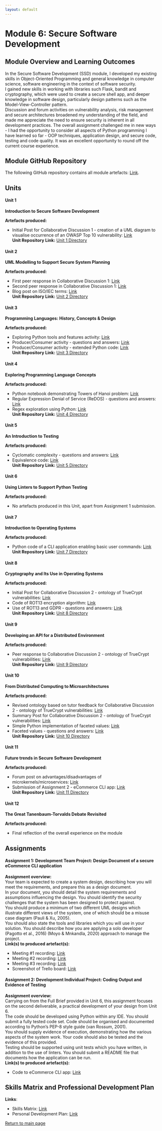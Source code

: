 ```yaml
---
layout: default
---
```


# Module 6: Secure Software Development

## Module Overview and Learning Outcomes

In the Secure Software Development (SSD) module, I developed my existing skills in Object-Oriented Programming and general knowledge in 
computer science, software engineering in the context of software security. \
I gained new skills in working with libraries such Flask, 
bandit and cryptography, which were used to create a secure shell app, and deeper knowledge in software design, particularly design patterns 
such as the Model-View-Controller pattern. \
Discussion and forum activities on vulnerability analysis, risk management and secure architectures
broadened my understanding of the field, and made me appreciate the need to ensure security is inherent in all development practices.
The overall assignment challenged me in new ways - I had the opportunity to consider all aspects of Python programming I have learned so far - OOP techniques, application design, and secure code, testing and code quality. It was an excellent opportunity to round off the current course experience.


## Module GitHub Repository
The following GitHub repository contains all module artefacts: [Link](https://github.com/andaziemele/ssd_module/tree/main).


## Units
#### Unit 1
**Introduction to Secure Software Development**

**Artefacts produced:** 
- Initial Post for Collaborative Discussion 1 - creation of a UML diagram to visualise occurrence of an OWASP Top 10 vulnerability: [Link](https://github.com/andaziemele/ssd_module/blob/main/src/Unit_1/collab_disc_1_initial_post.pdf)\
**Unit Repository Link:** [Unit 1 Directory](https://github.com/andaziemele/ssd_module/blob/main/src/Unit_1)

#### Unit 2
**UML Modelling to Support Secure System Planning**

**Artefacts produced:** 
- First peer response in Collaborative Discussion 1: [Link](https://github.com/andaziemele/ssd_module/blob/main/src/Unit_2/collab_disc_1_peer_response_1.pdf)  
- Second peer response in Collaborative Discussion 1: [Link](https://github.com/andaziemele/ssd_module/blob/main/src/Unit_2/collab_disc_1_peer_response_2.pdf)  
- Blog post on ISO/IEC terms: [Link](https://github.com/andaziemele/ssd_module/blob/main/src/Unit_2/ISO_IEC_terms_blog_post.pdf) \
**Unit Repository Link:** [Unit 2 Directory](https://github.com/andaziemele/ssd_module/blob/main/src/Unit_2)

#### Unit 3
**Programming Languages: History, Concepts & Design**

**Artefacts produced:** 
- Exploring Python tools and features activity: [Link](https://github.com/andaziemele/ssd_module/blob/main/src/Unit_3/activity_exploring_Python_tools_part_1.pdf)  
- Producer/Consumer activity - questions and answers: [Link](https://github.com/andaziemele/ssd_module/blob/main/src/Unit_3/activity_producer_consumer.pdf)  
- Producer/Consumer activity - extended Python code: [Link](https://github.com/andaziemele/ssd_module/blob/main/src/Unit_3/producer_consumer_extended.py)  \
**Unit Repository Link:** [Unit 3 Directory](https://github.com/andaziemele/ssd_module/tree/main/src/Unit_3)

#### Unit 4
**Exploring Programming Language Concepts**

**Artefacts produced:** 
- Python notebook demonstrating Towers of Hanoi problem: [Link](https://github.com/andaziemele/ssd_module/blob/main/src/Unit_4/Recursion%20-%20Towers%20of%20Hanoi.ipynb)  
- Regular Expression Denial of Service (ReDOS) - questions and answers: [Link](https://github.com/andaziemele/ssd_module/blob/main/src/Unit_4/reDOS_and_regexes.pdf) 
- Regex exploration using Python: [Link](https://github.com/andaziemele/ssd_module/blob/main/src/Unit_4/Regex.ipynb)  \
**Unit Repository Link:** [Unit 4 Directory](https://github.com/andaziemele/ssd_module/tree/main/src/Unit_4)

#### Unit 5
**An Introduction to Testing**

**Artefacts produced:**
- Cyclomatic complexity - questions and answers: [Link](https://github.com/andaziemele/ssd_module/blob/main/src/Unit_5/cyclomatic_complexity_post.pdf) 
- Equivalence code: [Link](https://github.com/andaziemele/ssd_module/blob/main/src/Unit_5/cyclomatic_complexity_post.pdf)  \
**Unit Repository Link:** [Unit 5 Directory](https://github.com/andaziemele/ssd_module/tree/main/src/Unit_5)

#### Unit 6
**Using Linters to Support Python Testing**

**Artefacts produced:** 
- No artefacts produced in this Unit, apart from Assignment 1 submission.

#### Unit 7
**Introduction to Operating Systems**

**Artefacts produced:**
- Python code of a CLI application enabling basic user commands: [Link](https://github.com/andaziemele/ssd_module/blob/main/src/Unit_7/cli_app.py) \
**Unit Repository Link:** [Unit 7 Directory](https://github.com/andaziemele/ssd_module/tree/main/src/Unit_7)

#### Unit 8
**Cryptography and Its Use in Operating Systems**

**Artefacts produced:**
- Initial Post for Collaborative Discussion 2 - ontology of TrueCrypt vulnerabilities: [Link](https://github.com/andaziemele/ssd_module/blob/main/src/Unit_8/collab_disc_2_initial_post.pdf)
- Code of ROT13 encryption algorithm: [Link](https://github.com/andaziemele/ssd_module/blob/main/src/Unit_8/crypto_algo.py)
- Use of ROT13 and GDPR - questions and answers: [Link](https://github.com/andaziemele/ssd_module/blob/main/src/Unit_8/rot13_use_gdpr.pdf) \
**Unit Repository Link:** [Unit 8 Directory](https://github.com/andaziemele/ssd_module/tree/main/src/Unit_8)

#### Unit 9
**Developing an API for a Distributed Environment**

**Artefacts produced:** 
- Peer response to Collaborative Discussion 2 - ontology of TrueCrypt vulnerabilities: [Link](https://github.com/andaziemele/ssd_module/blob/main/src/Unit_9/collab_disc_2_peer_response.pdf)\
**Unit Repository Link:** [Unit 9 Directory](https://github.com/andaziemele/ssd_module/tree/main/src/Unit_9)

#### Unit 10
**From Distributed Computing to Microarchitectures**

**Artefacts produced:**
- Revised ontology based on tutor feedback for Collaborative Discussion 2 - ontology of TrueCrypt vulnerabilities: [Link](https://github.com/andaziemele/ssd_module/blob/main/src/Unit_10/collab_disc_2_revised_post.pdf)
- Summary Post for Collaborative Discussion 2 - ontology of TrueCrypt vulnerabilities: [Link](https://github.com/andaziemele/ssd_module/blob/main/src/Unit_10/collab_disc_2_summary_post.pdf)
- Simple Python implementation of faceted values: [Link](https://github.com/andaziemele/ssd_module/blob/main/src/Unit_10/faceted_data.py)
- Faceted values - questions and answers: [Link](https://github.com/andaziemele/ssd_module/blob/main/src/Unit_10/faceted_values_op.pdf) \
**Unit Repository Link:** [Unit 10 Directory](https://github.com/andaziemele/ssd_module/tree/main/src/Unit_10)

#### Unit 11
**Future trends in Secure Software Development**

**Artefacts produced:** 
- Forum post on advantages/disadvantages of microkernels/microservices: [Link](https://github.com/andaziemele/ssd_module/blob/main/src/Unit_11/forum_post_microkernels.pdf)
- Submission of Assignment 2 - eCommerce CLI app: [Link](https://github.com/andaziemele/ssd_module/tree/main/src/eCommerce_application) \
**Unit Repository Link:** [Unit 11 Directory](https://github.com/andaziemele/ssd_module/tree/main/src/Unit_11)

#### Unit 12
**The Great Tanenbaum-Torvalds Debate Revisited**

**Artefacts produced:** 
- Final reflection of the overall experience on the module

## Assignments

#### Assignment 1: Development Team Project: Design Document of a secure eCommerce CLI application
**Assignment overview:** \
Your team is expected to create a system design, describing how you will meet the requirements, and prepare this as a design document.\
In your document, you should detail the system requirements and assumptions influencing the design. You should identify the security challenges that the system has been designed to protect against.\
You should produce a minimum of two different UML designs which illustrate different views of the system, one of which should be a misuse case diagram (Pauli & Xu, 2005).\
You should also state the tools and libraries which you will use in your solution. You should describe how you are applying a solo developer (Pagotto et al., 2016) (Moyo & Mnkandla, 2020) approach to manage the project. \
**Link(s) to produced artefact(s):** 
- Meeting #1 recording: [Link](https://youtu.be/5opSY1JQdYs)
- Meeting #2 recording: [Link](https://youtu.be/UmlXR5dzWPo)
- Meeting #3 recording: [Link](https://youtu.be/QFd9rZu24HA)
- Screenshot of Trello board: [Link](https://github.com/andaziemele/ssd_module/blob/main/src/Unit_6/trello_board.png) 

#### Assignment 2: Development Individual Project: Coding Output and Evidence of Testing
**Assignment overview:** \
Carrying on from the Full Brief provided in Unit 6, this assignment focuses on the second deliverable, a practical development of your design from Unit 6.\
The code should be developed using Python within any IDE. You should submit a fully tested code set. Code should be organised and documented according to Python’s PEP-8 style guide (van Rossum, 2001).\
You should supply evidence of execution, demonstrating how the various aspects of the system work. Your code should also be tested and the evidence of this provided.\
Testing should be supported using unit tests which you have written, in addition to the use of linters. You should submit a README file that documents how the application can be run. \
**Link(s) to produced artefact(s):** 
- Code to eCommerce CLI app: [Link](https://github.com/andaziemele/ssd_module/tree/main/src/eCommerce_application) 

## Skills Matrix and Professional Development Plan
**Links**: 
- Skills Matrix: [Link](https://github.com/andaziemele/ssd_module/blob/main/src/other_Artefacts/skills_matrix_ssd.pdf)
- Personal Development Plan: [Link](https://github.com/andaziemele/ssd_module/blob/main/src/other_Artefacts/pdp_ssd.pdf) 

[Return to main page](./)
